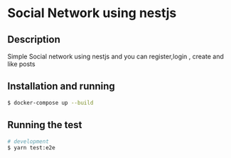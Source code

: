 # Social Network using nestjs

## Description

Simple Social network using nestjs and you can register,login , create and like posts
## Installation and running

```bash
$ docker-compose up --build
```

## Running the test

```bash
# development
$ yarn test:e2e
```
